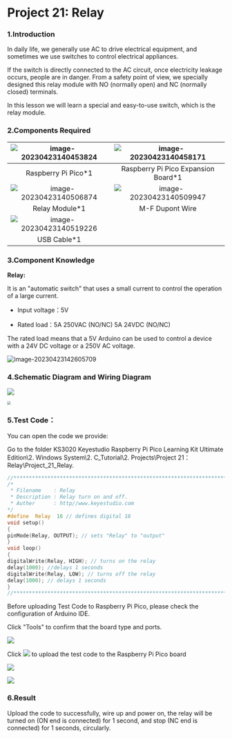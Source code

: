 # Project 21: Relay

### 1.**Introduction**

In daily life, we generally use AC to drive electrical equipment, and sometimes we use switches to control electrical appliances. 

If the switch is directly connected to the AC circuit, once electricity leakage occurs, people are in danger. From a safety point of view, we specially designed this relay module with NO (normally open) and NC (normally closed) terminals. 

In this lesson we will learn a special and easy-to-use switch, which is the relay module.



### 2.**Components Required**

| ![image-20230423140453824](media/image-20230423140453824.png) | ![image-20230423140458171](media/image-20230423140458171.png) |
| :----------------------------------------------------------: | :----------------------------------------------------------: |
|                     Raspberry Pi Pico*1                      |             Raspberry Pi Pico Expansion Board*1              |
| ![image-20230423140506874](media/image-20230423140506874.png) | ![image-20230423140509947](media/image-20230423140509947.png) |
|                        Relay Module*1                        |                       M-F Dupont Wire                        |
| ![image-20230423140519226](media/image-20230423140519226.png) |                                                              |
|                         USB Cable*1                          |                                                              |



### 3.**Component Knowledge**

**Relay:** 

It is an "automatic switch" that uses a small current to control the operation of a large current.

- Input voltage：5V

- Rated load：5A 250VAC (NO/NC) 5A 24VDC (NO/NC)


The rated load means that a 5V Arduino can be used to control a device with a 24V DC voltage or a 250V AC voltage.

![image-20230423142605709](media/image-20230423142605709.png)



### 4.**Schematic Diagram and Wiring Diagram**

![](/media/bfe4e5e68d12e715c50f8aa5797a689c.png)

<img src="/media/0e76ea13b2034301be2ecdfde7f21f1e.png" style="zoom:50%;" />

### 5.**Test Code：**

You can open the code we provide:

Go to the folder KS3020 Keyestudio Raspberry Pi Pico Learning Kit Ultimate Edition\\2. Windows System\\2. C\_Tutorial\\2. Projects\\Project 21：Relay\\Project\_21\_Relay.

```c
//**********************************************************************************
/*
 * Filename    : Relay
 * Description : Relay turn on and off.
 * Auther      : http//www.keyestudio.com
*/
#define  Relay  16 // defines digital 16
void setup()
{
pinMode(Relay, OUTPUT); // sets "Relay" to "output"
}
void loop()
{
digitalWrite(Relay, HIGH); // turns on the relay
delay(1000); //delays 1 seconds
digitalWrite(Relay, LOW); // turns off the relay
delay(1000); // delays 1 seconds
}
//************************************************************************
```


Before uploading Test Code to Raspberry Pi Pico, please check the configuration of Arduino IDE.

Click "Tools" to confirm that the board type and ports.

![](/media/6f7d673ea84dcb3c1f4a9f45a120aede.png)

Click ![](/media/b0d41283bf5ae66d2d5ab45db15331ba.png) to upload the test code to the Raspberry Pi Pico board

![](/media/0bb4f68dce4e2b0b93002183cf76a6a1.png)

![](/media/60d4972ad22ae3bd3a745e8c2db50d83.png)

### 6.**Result**

Upload the code to successfully, wire up and power on, the relay will be turned on (ON end is connected) for 1 second, and stop (NC end is connected) for 1 seconds, circularly.
